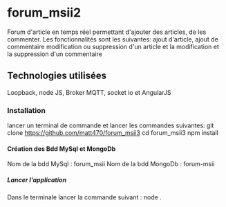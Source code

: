 # forum_msii2
Forum d'article en temps réel permettant d'ajouter des articles, de les commenter.
Les fonctionnalités sont les suivantes: ajout d'article, ajout de commentaire modification ou suppression d'un article et la modification et la suppression d'un commentaire

 ## Technologies utilisées
 Loopback, node JS, Broker MQTT, socket io et AngularJS
 
 ### Installation
 lancer un terminal de commande et lancer les commandes suivantes:
 git clone https://github.com/matt470/forum_msii3
 cd forum_msii3
 npm install
 
 #### Création des Bdd MySql et MongoDb
 Nom de la bdd MySql : forum_msii
 Nom de la bdd MongoDb : forum-msii
 
 ##### Lancer l'application 
 Dans le terminale lancer la commande suivant : node .
 
 
 
 
 
